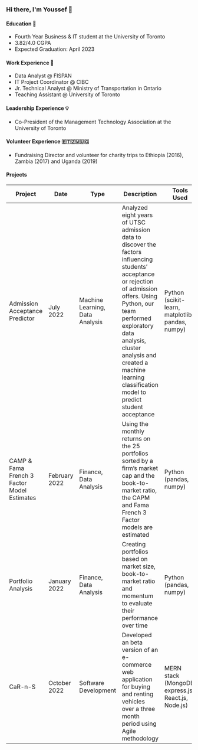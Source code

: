 ### Hi there, I'm Youssef 👋 

#### Education 🎒
- Fourth Year Business & IT student at the University of Toronto
- 3.82/4.0 CGPA
- Expected Graduation: April 2023

#### Work Experience 👔
- Data Analyst @ FISPAN
- IT Project Coordinator @ CIBC
- Jr. Technical Analyst @ Ministry of Transportation in Ontario
- Teaching Assistant @ University of Toronto

#### Leadership Experience 💡
- Co-President of the Management Technology Association at the University of Toronto

#### Volunteer Experience 🇪🇹🇿🇲🇺🇬
- Fundraising Director and volunteer for charity trips to Ethiopia (2016), Zambia (2017) and Uganda (2019)

#### Projects

| **Project**                                 | **Date**      | **Type**                        | **Description**                                                                                                                                                                                                                                                                                       | Tools Used                                          |
|---------------------------------------------|---------------|---------------------------------|-------------------------------------------------------------------------------------------------------------------------------------------------------------------------------------------------------------------------------------------------------------------------------------------------------|-----------------------------------------------------|
| Admission Acceptance Predictor              | July 2022     | Machine Learning, Data Analysis | Analyzed eight years of UTSC admission data to discover the factors influencing students’ acceptance or rejection of admission offers. Using Python, our team performed exploratory data analysis, cluster analysis and created a machine learning classification model to predict student acceptance | Python (scikit-learn, matplotlib, pandas, numpy)    |
| CAMP & Fama French 3 Factor Model Estimates | February 2022 | Finance, Data Analysis          | Using the monthly returns on the 25 portfolios sorted by a firm’s market cap and the book-to-market ratio, the CAPM and Fama French 3 Factor models are estimated                                                                                                                                     | Python (pandas, numpy)                              |
| Portfolio Analysis                          | January 2022  | Finance, Data Analysis          | Creating portfolios based on market size, book-to-market ratio and momentum to evaluate their performance over time                                                                                                                                                                                   | Python (pandas, numpy)                              |
| CaR-n-S                                     | October 2022  | Software Development            | Developed an beta version of an e-commerce web application for buying and renting vehicles over a three month period using Agile methodology                                                                                                                                                          | MERN stack (MongoDB, express.js, React.js, Node.js) |


<!--
**youssefisk/youssefisk** is a ✨ _special_ ✨ repository because its `README.md` (this file) appears on your GitHub profile.

Here are some ideas to get you started:

- 🔭 I’m currently working on ...
- 🌱 I’m currently learning ...
- 👯 I’m looking to collaborate on ...
- 🤔 I’m looking for help with ...
- 💬 Ask me about ...
- 📫 How to reach me: ...
- 😄 Pronouns: ...
- ⚡ Fun fact: ...
-->
